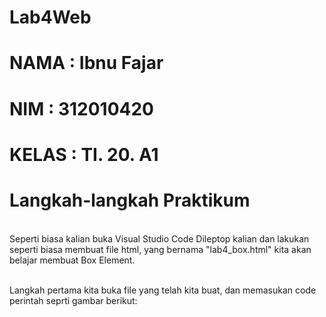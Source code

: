 # Lab4Web

# NAMA  : Ibnu Fajar
# NIM   : 312010420
# KELAS : TI. 20. A1

# Langkah-langkah Praktikum
<br>Seperti biasa kalian buka Visual Studio Code Dileptop kalian dan lakukan seperti biasa membuat file html, yang bernama "lab4_box.html" kita akan belajar membuat Box Element.

<br>Langkah pertama kita buka file yang telah kita buat, dan memasukan code perintah seprti gambar berikut:
